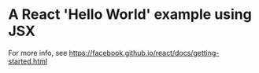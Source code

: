 # A React 'Hello World' example using JSX
For more info, see https://facebook.github.io/react/docs/getting-started.html